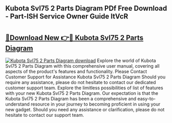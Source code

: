 ## Kubota Svl75 2 Parts Diagram PDf Free Download - Part-lSH Service Owner Guide ltVcR

# <h2><a href="http://dfuoyh.blite.top/?on=Kubota+Svl75+2+Parts+Diagram">🔗Download New 👉🔴 Kubota Svl75 2 Parts Diagram</a></h2>

[![Kubota Svl75 2 Parts Diagram download](https://i.imgur.com/lujVjoI.png)](http://dfuoyh.blite.top/?on=Kubota+Svl75+2+Parts+Diagram)
Explore the world of Kubota Svl75 2 Parts Diagram with this comprehensive user manual, covering all aspects of the product's features and functionality. Please Contact Customer Support for Assistance Kubota Svl75 2 Parts Diagram Should you require any assistance, please do not hesitate to contact our dedicated customer support team. Explore the limitless possibilities of list of features with your new Kubota Svl75 2 Parts Diagram. Our expectation is that the Kubota Svl75 2 Parts Diagram has been a comprehensive and easy-to-understand resource in your journey to becoming proficient in using your new gadget. Should you need any assistance or clarification, please do not hesitate to contact our support team.
